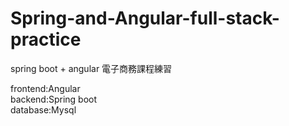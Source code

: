 # Spring-and-Angular-full-stack-practice
spring boot + angular 電子商務課程練習  

frontend:Angular  
backend:Spring boot  
database:Mysql  
